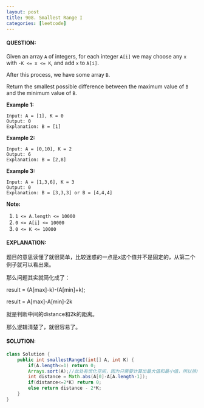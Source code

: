 ```yaml
---
layout: post
title: 908. Smallest Range I
categories: [leetcode]
---
```


#### QUESTION:

Given an array `A` of integers, for each integer `A[i]` we may choose any `x` with `-K <= x <= K`, and add `x` to `A[i]`.

After this process, we have some array `B`.

Return the smallest possible difference between the maximum value of `B` and the minimum value of `B`.

**Example 1:**

```
Input: A = [1], K = 0
Output: 0
Explanation: B = [1]
```

**Example 2:**

```
Input: A = [0,10], K = 2
Output: 6
Explanation: B = [2,8]
```

**Example 3:**

```
Input: A = [1,3,6], K = 3
Output: 0
Explanation: B = [3,3,3] or B = [4,4,4]
```

**Note:**

1. `1 <= A.length <= 10000`
2. `0 <= A[i] <= 10000`
3. `0 <= K <= 10000`

#### EXPLANATION:

题目的意思读懂了就很简单，比较迷惑的一点是x这个值并不是固定的，从第二个例子就可以看出来。

那么问题其实就简化成了：

result = (A[max]-k)-(A[min]+k);

result = A[max]-A[min]-2k

就是判断中间的distance和2k的距离。

那么逻辑清楚了，就很容易了。

#### SOLUTION:

```java
class Solution {
    public int smallestRangeI(int[] A, int K) {
        if(A.length<=1) return 0;
        Arrays.sort(A);//此处有优化空间，因为只需要计算出最大值和最小值，所以排序反而增加了复杂度。
        int distance = Math.abs(A[0]-A[A.length-1]);
        if(distance<=2*K) return 0;
        else return distance - 2*K;
    }
}
```

